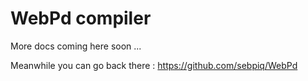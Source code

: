 # WebPd compiler

More docs coming here soon ... 

Meanwhile you can go back there : https://github.com/sebpiq/WebPd